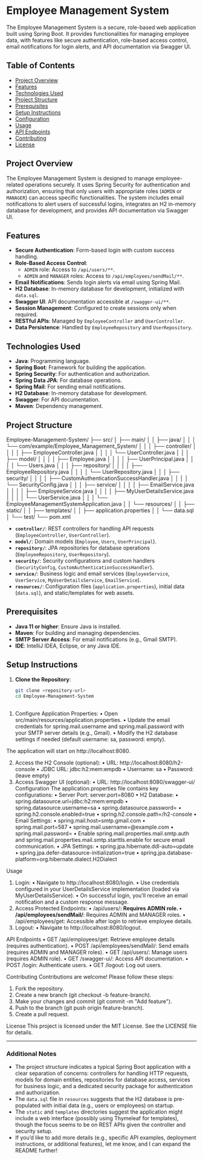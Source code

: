 # Employee Management System

The Employee Management System is a secure, role-based web application built using Spring Boot. It provides functionalities for managing employee data, with features like secure authentication, role-based access control, email notifications for login alerts, and API documentation via Swagger UI.

## Table of Contents
- [Project Overview](#project-overview)
- [Features](#features)
- [Technologies Used](#technologies-used)
- [Project Structure](#project-structure)
- [Prerequisites](#prerequisites)
- [Setup Instructions](#setup-instructions)
- [Configuration](#configuration)
- [Usage](#usage)
- [API Endpoints](#api-endpoints)
- [Contributing](#contributing)
- [License](#license)

## Project Overview
The Employee Management System is designed to manage employee-related operations securely. It uses Spring Security for authentication and authorization, ensuring that only users with appropriate roles (`ADMIN` or `MANAGER`) can access specific functionalities. The system includes email notifications to alert users of successful logins, integrates an H2 in-memory database for development, and provides API documentation via Swagger UI.

## Features
- **Secure Authentication**: Form-based login with custom success handling.
- **Role-Based Access Control**: 
  - `ADMIN` role: Access to `/api/users/**`.
  - `ADMIN` and `MANAGER` roles: Access to `/api/employees/sendMail/**`.
- **Email Notifications**: Sends login alerts via email using Spring Mail.
- **H2 Database**: In-memory database for development, initialized with `data.sql`.
- **Swagger UI**: API documentation accessible at `/swagger-ui/**`.
- **Session Management**: Configured to create sessions only when required.
- **RESTful APIs**: Managed by `EmployeeController` and `UserController`.
- **Data Persistence**: Handled by `EmployeeRepository` and `UserRepository`.

## Technologies Used
- **Java**: Programming language.
- **Spring Boot**: Framework for building the application.
- **Spring Security**: For authentication and authorization.
- **Spring Data JPA**: For database operations.
- **Spring Mail**: For sending email notifications.
- **H2 Database**: In-memory database for development.
- **Swagger**: For API documentation.
- **Maven**: Dependency management.

## Project Structure

Employee-Management-System/ ├── src/ │   ├── main/ │   │   ├── java/ │   │   │   └── com/example/Employee_Management_System/ │   │   │       ├── controller/ │   │   │       │   ├── EmployeeController.java │   │   │       │   └── UserController.java │   │   │       ├── model/ │   │   │       │   ├── Employee.java │   │   │       │   ├── UserPrincipal.java │   │   │       │   └── Users.java │   │   │       ├── repository/ │   │   │       │   ├── EmployeeRepository.java │   │   │       │   └── UserRepository.java │   │   │       ├── security/ │   │   │       │   ├── CustomAuthenticationSuccessHandler.java │   │   │       │   └── SecurityConfig.java │   │   │       ├── service/ │   │   │       │   ├── EmailService.java │   │   │       │   ├── EmployeeService.java │   │   │       │   ├── MyUserDetailsService.java │   │   │       │   └── UserService.java │   │   │       └── EmployeeManagementSystemApplication.java │   │   └── resources/ │   │       ├── static/ │   │       ├── templates/ │   │       ├── application.properties │   │       └── data.sql │   └── test/ └── pom.xml




- **`controller/`**: REST controllers for handling API requests (`EmployeeController`, `UserController`).
- **`model/`**: Domain models (`Employee`, `Users`, `UserPrincipal`).
- **`repository/`**: JPA repositories for database operations (`EmployeeRepository`, `UserRepository`).
- **`security/`**: Security configurations and custom handlers (`SecurityConfig`, `CustomAuthenticationSuccessHandler`).
- **`service/`**: Business logic and email services (`EmployeeService`, `UserService`, `MyUserDetailsService`, `EmailService`).
- **`resources/`**: Configuration files (`application.properties`), initial data (`data.sql`), and static/templates for web assets.

## Prerequisites
- **Java 11 or higher**: Ensure Java is installed.
- **Maven**: For building and managing dependencies.
- **SMTP Server Access**: For email notifications (e.g., Gmail SMTP).
- **IDE**: IntelliJ IDEA, Eclipse, or any Java IDE.

## Setup Instructions
1. **Clone the Repository**:
   ```bash
   git clone <repository-url>
   cd Employee-Management-System

##
1.  Configure Application Properties:
	•  Open src/main/resources/application.properties.
	•  Update the email credentials for spring.mail.username and spring.mail.password with your SMTP server details (e.g., Gmail).
	•  Modify the H2 database settings if needed (default username: sa, password: empty).

The application will start on http://localhost:8080.


2.  Access the H2 Console (optional):
	•  URL: http://localhost:8080/h2-console
	•  JDBC URL: jdbc:h2:mem:empdb
	•  Username: sa
	•  Password: (leave empty)
3.  Access Swagger UI (optional):
	•  URL: http://localhost:8080/swagger-ui/
Configuration
The application.properties file contains key configurations:
•  Server Port: server.port=8080
•  H2 Database:
	•  spring.datasource.url=jdbc:h2:mem:empdb
	•  spring.datasource.username=sa
	•  spring.datasource.password=
	•  spring.h2.console.enabled=true
	•  spring.h2.console.path=/h2-console
•  Email Settings:
	•  spring.mail.host=smtp.gmail.com
	•  spring.mail.port=587
	•  spring.mail.username=<your-email>@example.com
	•  spring.mail.password=<your-password>
	•  Enable spring.mail.properties.mail.smtp.auth and spring.mail.properties.mail.smtp.starttls.enable for secure email communication.
•  JPA Settings:
	•  spring.jpa.hibernate.ddl-auto=update
	•  spring.jpa.defer-datasource-initialization=true
	•  spring.jpa.database-platform=org.hibernate.dialect.H2Dialect


Usage
1.  Login:
	•  Navigate to http://localhost:8080/login.
	•  Use credentials configured in your UserDetailsService implementation (loaded via MyUserDetailsService).
	•  On successful login, you’ll receive an email notification and a custom response message.
2.  Access Protected Endpoints:
	•  /api/users/**: Requires ADMIN role.
	•  /api/employees/sendMail/**: Requires ADMIN and MANAGER roles.
	•  /api/employees/get: Accessible after login to retrieve employee details.
3.  Logout:
	•  Navigate to http://localhost:8080/logout.



API Endpoints
•  GET /api/employees/get: Retrieve employee details (requires authentication).
•  POST /api/employees/sendMail/: Send emails (requires ADMIN and MANAGER roles).
•  GET /api/users/: Manage users (requires ADMIN role).
•  GET /swagger-ui/: Access API documentation.
•  POST /login: Authenticate users.
•  GET /logout: Log out users.



Contributing
Contributions are welcome! Please follow these steps:
1.  Fork the repository.
2.  Create a new branch (git checkout -b feature-branch).
3.  Make your changes and commit (git commit -m "Add feature").
4.  Push to the branch (git push origin feature-branch).
5.  Create a pull request.


License
This project is licensed under the MIT License. See the LICENSE file for details.

---

### Additional Notes
- The project structure indicates a typical Spring Boot application with a clear separation of concerns: controllers for handling HTTP requests, models for domain entities, repositories for database access, services for business logic, and a dedicated security package for authentication and authorization.
- The `data.sql` file in `resources` suggests that the H2 database is pre-populated with initial data (e.g., users or employees) on startup.
- The `static` and `templates` directories suggest the application might include a web interface (possibly using Thymeleaf for templates), though the focus seems to be on REST APIs given the controller and security setup.
- If you’d like to add more details (e.g., specific API examples, deployment instructions, or additional features), let me know, and I can expand the README further!
 
